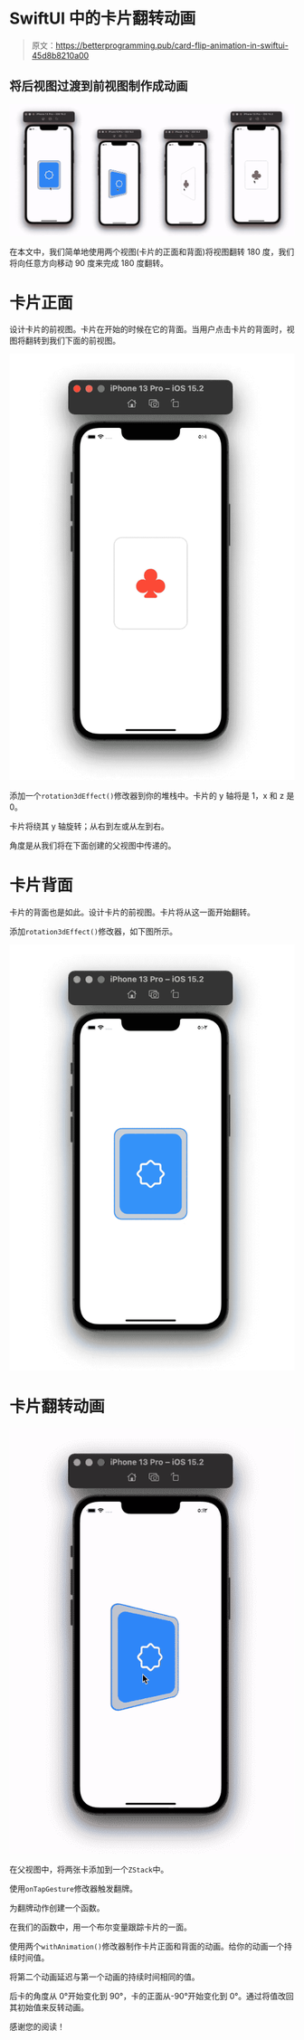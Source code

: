 # SwiftUI 中的卡片翻转动画

> 原文：<https://betterprogramming.pub/card-flip-animation-in-swiftui-45d8b8210a00>

## 将后视图过渡到前视图制作成动画

![](img/4de046a57dca3705d4238b6bb5d727f4.png)

在本文中，我们简单地使用两个视图(卡片的正面和背面)将视图翻转 180 度，我们将向任意方向移动 90 度来完成 180 度翻转。

# 卡片正面

设计卡片的前视图。卡片在开始的时候在它的背面。当用户点击卡片的背面时，视图将翻转到我们下面的前视图。

![](img/bc1ae8bbd45e6c881a05a38c12d24954.png)

添加一个`rotation3dEffect()`修改器到你的堆栈中。卡片的 y 轴将是 1，x 和 z 是 0。

卡片将绕其 y 轴旋转；从右到左或从左到右。

角度是从我们将在下面创建的父视图中传递的。

# 卡片背面

卡片的背面也是如此。设计卡片的前视图。卡片将从这一面开始翻转。

添加`rotation3dEffect()`修改器，如下图所示。

![](img/e04bd96af1ef4b39c18347378f5da33c.png)

# 卡片翻转动画

![](img/013852ae5b5d1902215a6e1295563838.png)

在父视图中，将两张卡添加到一个`ZStack`中。

使用`onTapGesture`修改器触发翻牌。

为翻牌动作创建一个函数。

在我们的函数中，用一个布尔变量跟踪卡片的一面。

使用两个`withAnimation()`修改器制作卡片正面和背面的动画。给你的动画一个持续时间值。

将第二个动画延迟与第一个动画的持续时间相同的值。

后卡的角度从 0°开始变化到 90°，卡的正面从-90°开始变化到 0°。通过将值改回其初始值来反转动画。

感谢您的阅读！